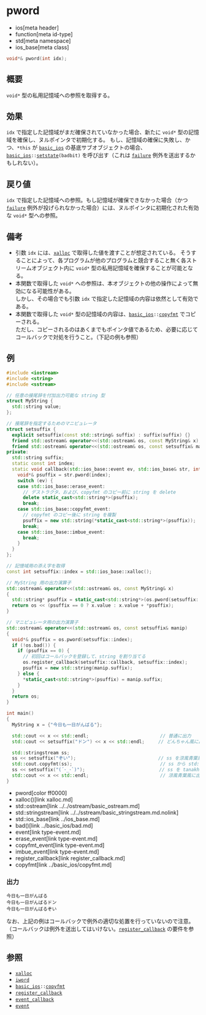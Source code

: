 # pword
* ios[meta header]
* function[meta id-type]
* std[meta namespace]
* ios_base[meta class]

```cpp
void*& pword(int idx);
```

## 概要
`void*` 型の私用記憶域への参照を取得する。


## 効果
`idx` で指定した記憶域がまだ確保されていなかった場合、新たに `void*` 型の記憶域を確保し、ヌルポインタで初期化する。
もし、記憶域の確保に失敗し、かつ、`*this` が [`basic_ios`](../basic_ios.md) の基底サブオブジェクトの場合、[`basic_ios`](../basic_ios.md)`::`[`setstate`](../basic_ios/setstate.md)`(badbit)` を呼び出す（これは [`failure`](failure.md) 例外を送出するかもしれない）。


## 戻り値
`idx` で指定した記憶域への参照。もし記憶域が確保できなかった場合（かつ[`failure`](failure.md) 例外が投げられなかった場合）には、ヌルポインタに初期化された有効な `void*` 型への参照。


## 備考
- 引数 `idx` には、[`xalloc`](xalloc.md) で取得した値を渡すことが想定されている。
    そうすることによって、各プログラムが他のプログラムと競合すること無く各ストリームオブジェクト内に `void*` 型の私用記憶域を確保することが可能となる。
- 本関数で取得した `void*` への参照は、本オブジェクトの他の操作によって無効になる可能性がある。  
    しかし、その場合でも引数 `idx` で指定した記憶域の内容は依然として有効である。
- 本関数で取得した `void*` 型の記憶域の内容は、[`basic_ios`](../basic_ios.md)`::`[`copyfmt`](../basic_ios/copyfmt.md) でコピーされる。  
    ただし、コピーされるのはあくまでもポインタ値であるため、必要に応じてコールバックで対処を行うこと。（下記の例も参照）


## 例
```cpp example
#include <iostream>
#include <string>
#include <sstream>

// 任意の接尾辞を付加出力可能な string 型
struct MyString {
  std::string value;
};

// 接尾辞を指定するためのマニピュレータ
struct setsuffix {
  explicit setsuffix(const std::string& suffix) : suffix(suffix) {}
  friend std::ostream& operator<<(std::ostream& os, const MyString& x);
  friend std::ostream& operator<<(std::ostream& os, const setsuffix& manip);
private:
  std::string suffix;
  static const int index;
  static void callback(std::ios_base::event ev, std::ios_base& str, int index) {
    void*& psuffix = str.pword(index);
    switch (ev) {
    case std::ios_base::erase_event:
      // デストラクタ、および、copyfmt のコピー前に string を delete
      delete static_cast<std::string*>(psuffix);
      break;
    case std::ios_base::copyfmt_event:
      // copyfmt のコピー後に string を複製
      psuffix = new std::string(*static_cast<std::string*>(psuffix));
      break;
    case std::ios_base::imbue_event:
      break;
    }
  }
};

// 記憶域用の添え字を取得
const int setsuffix::index = std::ios_base::xalloc();

// MyString 用の出力演算子
std::ostream& operator<<(std::ostream& os, const MyString& x)
{
  std::string* psuffix = static_cast<std::string*>(os.pword(setsuffix::index));
  return os << (psuffix == 0 ? x.value : x.value + *psuffix);
}

// マニピュレータ用の出力演算子
std::ostream& operator<<(std::ostream& os, const setsuffix& manip)
{
  void*& psuffix = os.pword(setsuffix::index);
  if (!os.bad()) {
    if (psuffix == 0) {
      // 初回はコールバックを登録して、string を割り当てる
      os.register_callback(setsuffix::callback, setsuffix::index);
      psuffix = new std::string(manip.suffix);
    } else {
      *static_cast<std::string*>(psuffix) = manip.suffix;
    }
  }
  return os;
}

int main()
{
  MyString x = {"今日も一日がんばる"};

  std::cout << x << std::endl;                          // 普通に出力
  std::cout << setsuffix("ドン") << x << std::endl;     // どんちゃん風に出力

  std::stringstream ss;
  ss << setsuffix("ぞい");                              // ss を涼風青葉風出力に設定
  std::cout.copyfmt(ss);                                // ss から std::cout にフォーマットをコピー
  ss << setsuffix("(´･_･`)");                           // ss を tanakh さん風に設定変更
  std::cout << x << std::endl;                          // 涼風青葉風に出力（ss に対する変更は無影響）
}
```
* pword[color ff0000]
* xalloc()[link xalloc.md]
* std::ostream[link ../../ostream/basic_ostream.md]
* std::stringstream[link ../../sstream/basic_stringstream.md.nolink]
* std::ios_base[link ../ios_base.md]
* bad()[link ../basic_ios/bad.md]
* event[link type-event.md]
* erase_event[link type-event.md]
* copyfmt_event[link type-event.md]
* imbue_event[link type-event.md]
* register_callback[link register_callback.md]
* copyfmt[link ../basic_ios/copyfmt.md]

### 出力
```
今日も一日がんばる
今日も一日がんばるドン
今日も一日がんばるぞい
```

なお、上記の例はコールバックで例外の適切な処置を行っていないので注意。  
（コールバックは例外を送出してはいけない。[`register_callback`](register_callback.md) の要件を参照）


## 参照
- [`xalloc`](xalloc.md)
- [`iword`](iword.md)
- [`basic_ios`](../basic_ios.md)`::`[`copyfmt`](../basic_ios/copyfmt.md)
- [`register_callback`](register_callback.md)
- [`event_callback`](type-event_callback.md)
- [`event`](type-event.md)
